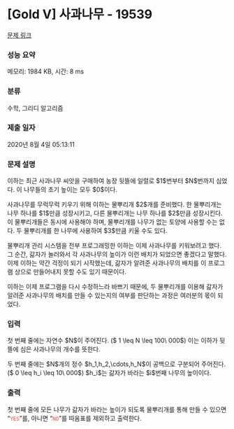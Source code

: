 # [Gold V] 사과나무 - 19539 

[문제 링크](https://www.acmicpc.net/problem/19539) 

### 성능 요약

메모리: 1984 KB, 시간: 8 ms

### 분류

수학, 그리디 알고리즘

### 제출 일자

2020년 8월 4일 05:13:11

### 문제 설명

<p>이하는 최근 사과나무 씨앗을 구매하여 농장 뒷뜰에 일렬로 $1$번부터 $N$번까지 심었다. 이 나무들의 초기 높이는 모두 $0$이다.</p>

<p>사과나무를 무럭무럭 키우기 위해 이하는 물뿌리개 $2$개를 준비했다. 한 물뿌리개는 나무 하나를 $1$만큼 성장시키고, 다른 물뿌리개는 나무 하나를 $2$만큼 성장시킨다. 이 물뿌리개들은 동시에 사용해야 하며, 물뿌리개를 나무가 없는 토양에 사용할 수는 없다. 두 물뿌리개를 한 나무에 사용하여 $3$만큼 키울 수도 있다.</p>

<p>물뿌리개 관리 시스템을 전부 프로그래밍한 이하는 이제 사과나무를 키워보려고 했다. 그 순간, 갊자가 놀러와서 각 사과나무의 높이가 이런 배치가 되었으면 좋겠다고 말했다. 이제 이하는 약간 걱정이 되기 시작했는데, 갊자가 알려준 사과나무의 배치를 이 프로그램 상으로 만들어내지 못할 수도 있기 때문이다.</p>

<p>이하는 이제 프로그램을 다시 수정하느라 바쁘기 때문에, 두 물뿌리개를 이용해 갊자가 알려준 사과나무의 배치를 만들 수 있는지의 여부를 판단하는 과정은 여러분의 몫이 되었다.</p>

### 입력 

 <p>첫 번째 줄에는 자연수 $N$이 주어진다. ($ 1 \leq N \leq 100\ 000$) 이는 이하가 뒷뜰에 심은 사과나무의 개수를 뜻한다.</p>

<p>두 번째 줄에는 $N$개의 정수 $h_1,h_2,\cdots,h_N$이 공백으로 구분되어 주어진다. ($ 0 \leq h_i \leq 10\ 000$) $h_i$는 갊자가 바라는 $i$번째 나무의 높이이다.</p>

### 출력 

 <p>첫 번째 줄에 모든 나무가 갊자가 바라는 높이가 되도록 물뿌리개를 통해 만들 수 있으면 “<span style="color:#e74c3c;"><code>YES</code></span>”를, 아니면 “<span style="color:#e74c3c;"><code>NO</code></span>”를 따옴표를 제외하고 출력한다.</p>

